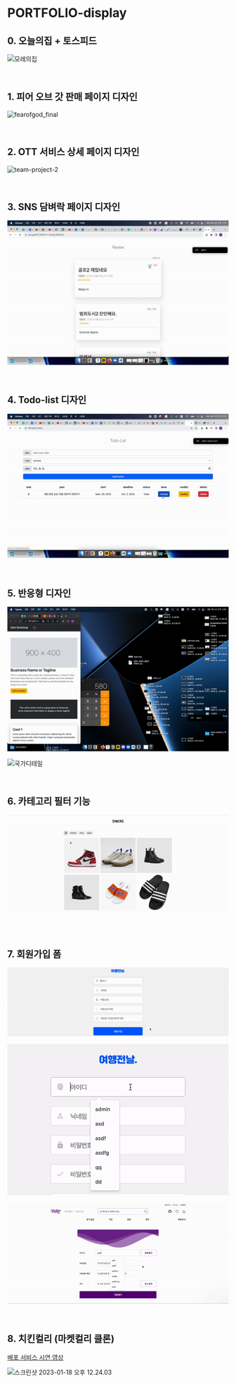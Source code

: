 # PORTFOLIO-display



## 0. 오늘의집 + 토스피드

![모레의집](README.assets/모레의집.gif)

<br>

## 1. 피어 오브 갓 판매 페이지 디자인

![fearofgod_final](README.assets/fearofgod_final.gif)

<br>

## 2. OTT 서비스 상세 페이지 디자인

![team-project-2](README.assets/OTT.gif)

<br>

## 3. SNS 담벼락 페이지 디자인 

![django-pair (1)](README.assets/SNS.gif)

<br>

## 4. Todo-list 디자인

![practice04](README.assets/practice04.gif)

<br>

## 5. 반응형 디자인

![web-07](README.assets/web-07.gif)

![국가디테일](README.assets/responsive.gif)

<br>

## 6. 카테고리 필터 기능

![1](README.assets/1.gif)

<br>

## 7. 회원가입 폼

![03_회원가입](README.assets/signup1.gif)

![회원가입유효성](README.assets/signup2.gif)

![03_회원가입](README.assets/signup3.gif)

<br>

## 8. 치킨컬리 (마켓컬리 클론)

[배포 서비스 시연 영상](https://www.youtube.com/watch?v=9K4vOyYXk3g)

![스크린샷 2023-01-18 오후 12.24.03](README.assets/CK-main.png)
